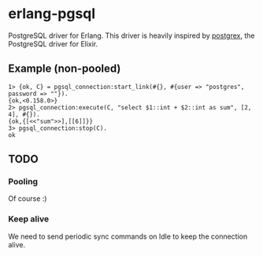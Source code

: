 # erlang-pgsql

PostgreSQL driver for Erlang. This driver is heavily inspired by [postgrex](https://github.com/elixir-ecto/postgrex),
the PostgreSQL driver for Elixir.

## Example (non-pooled)
```
1> {ok, C} = pgsql_connection:start_link(#{}, #{user => "postgres", password => ""}).
{ok,<0.158.0>}
2> pgsql_connection:execute(C, "select $1::int + $2::int as sum", [2, 4], #{}).
{ok,{[<<"sum">>],[[6]]}}
3> pgsql_connection:stop(C).
ok
```

## TODO

### Pooling
Of course :)

### Keep alive
We need to send periodic sync commands on Idle to keep the connection alive.
